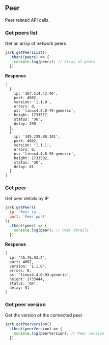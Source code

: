 ## Peer
Peer related API calls.

### Get peers list
Get an array of network peers

```js
jark.getPeersList()
  .then((peers) => {
    console.log(peers); // Array of peers
  })
```
**Response**
```
[
  { 
    ip: '167.114.43.40',
    port: 4002,
    version: '1.1.0',
    errors: 0,
    os: 'linux4.4.0-79-generic',
    height: 1733517,
    status: 'OK',
    delay: 290 
  },
  { 
    ip: '145.239.88.101',
    port: 4002,
    version: '1.1.1',
    errors: 0,
    os: 'linux4.4.0-98-generic',
    height: 1733502,
    status: 'OK',
    delay: 81 
  }
]
```
### Get peer
Get peer details by IP

```js
jark.getPeer({
  ip: 'Peer ip',
  port: 'Peer port'
})
  .then((peer) => {
    console.log(peer); // Peer details
  })
```

**Response**
```
{ 
  ip: '45.76.93.4',
  port: 4002,
  version: '1.1.0',
  errors: 0,
  os: 'linux4.4.0-93-generic',
  height: 1733444,
  status: 'OK',
  delay: 51
}
```
### Get peer version
Get the version of the connected peer

```js
jark.getPeerVersion()
  .then((peerVersion) => {
    console.log(peerVersion); // Peer version
  })
```